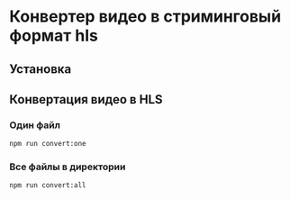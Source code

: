 # Конвертер видео в стриминговый формат hls

## Установка


## Конвертация видео в HLS

### Один файл

```bash
npm run convert:one
```

### Все файлы в директории

```bash
npm run convert:all
```